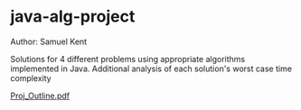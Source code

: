 # java-alg-project

Author: Samuel Kent

Solutions for 4 different problems using appropriate algorithms implemented in Java. Additional analysis of each solution's worst case time complexity

[Proj_Outline.pdf](https://github.com/airwedjiex1/java-alg-project/files/10256146/Proj_Outline.pdf)
